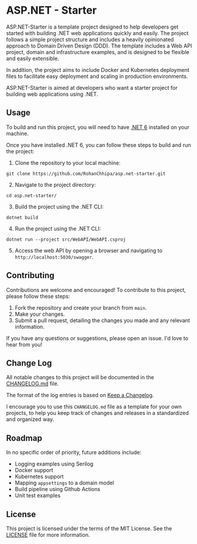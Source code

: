 # ASP.NET - Starter

ASP.NET-Starter is a template project designed to help developers get started with building .NET web applications quickly and easily. The project follows a simple project structure and includes a heavily opinionated approach to Domain Driven Design (DDD). The template includes a Web API project, domain and infrastructure examples, and is designed to be flexible and easily extensible. 

In addition, the project aims to include Docker and Kubernetes deployment files to facilitate easy deployment and scaling in production environments. 

ASP.NET-Starter is aimed at developers who want a starter project for building web applications using .NET.

## Usage

To build and run this project, you will need to have [.NET 6](https://dotnet.microsoft.com/download/dotnet/6.0) installed on your machine.

Once you have installed .NET 6, you can follow these steps to build and run the project:

1. Clone the repository to your local machine: 

```
git clone https://github.com/RohanChhipa/asp.net-starter.git
```

2. Navigate to the project directory:
```
cd asp.net-starter/
```

3. Build the project using the .NET CLI:
```
dotnet build
```
4. Run the project using the .NET CLI:
```
dotnet run --project src/WebAPI/WebAPI.csproj
```
5. Access the web API by opening a browser and navigating to `http://localhost:5030/swagger`.


## Contributing

Contributions are welcome and encouraged! To contribute to this project, please follow these steps:

1. Fork the repository and create your branch from `main`.
1. Make your changes.
1. Submit a pull request, detailing the changes you made and any relevant information.

If you have any questions or suggestions, please open an issue. I'd love to hear from you!

## Change Log

All notable changes to this project will be documented in the [CHANGELOG.md](CHANGELOG.md) file. 

The format of the log entries is based on [Keep a Changelog](https://keepachangelog.com/en/1.0.0/). 

I encourage you to use this `CHANGELOG.md` file as a template for your own projects, to help you keep track of changes and releases in a standardized and organized way.

## Roadmap

In no specific order of priority, future additions include:
- Logging examples using Serilog
- Docker support
- Kubernetes support
- Mapping `appsettings` to a domain model
- Build pipeline using Github Actions
- Unit test examples 

## License

This project is licensed under the terms of the MIT License. See the [LICENSE](LICENSE) file for more information.
